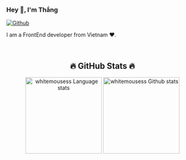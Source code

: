
### Hey 👋, I'm Thắng

[![Github](https://img.shields.io/github/followers/whitemousess?label=Follow&style=social)](https://github.com/whitemousess)

I am a FrontEnd developer from Vietnam ❤️.

<br>

<h2 align="center">🔥 GitHub Stats 🔥</h2>
<!-- https://github.com/anuraghazra/github-readme-stats -->
<!-- Dark Mode -->
<div align="center"> 
<img height=200 src="https://github-readme-stats-git-master-rstaa-rickstaa.vercel.app/api/top-langs/?username=whitemousess&layout=compact&langs_count=10&hide_border=1&role=OWNER,COLLABORATOR&theme=dark&bg_color=000000#gh-dark-mode-only" alt="whitemousess Language stats" />


<img height=200 src="https://github-readme-stats-git-master-rstaa-rickstaa.vercel.app/api?username=whitemousess&show_icons=true&hide_rank=true&count_private=true&line_height=28&hide_border=1&include_all_commits=true&card_width=450&role=OWNER,COLLABORATOR&exclude_repo=github-readme-stats&theme=dark&bg_color=000000#gh-dark-mode-only" alt="whitemousess Github stats" />

</div>



